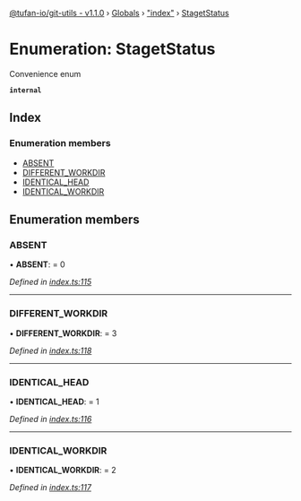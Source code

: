 [@tufan-io/git-utils - v1.1.0](../README.md) › [Globals](../globals.md) › ["index"](../modules/_index_.md) › [StagetStatus](_index_.stagetstatus.md)

# Enumeration: StagetStatus

Convenience enum

**`internal`** 

## Index

### Enumeration members

* [ABSENT](_index_.stagetstatus.md#absent)
* [DIFFERENT_WORKDIR](_index_.stagetstatus.md#different_workdir)
* [IDENTICAL_HEAD](_index_.stagetstatus.md#identical_head)
* [IDENTICAL_WORKDIR](_index_.stagetstatus.md#identical_workdir)

## Enumeration members

###  ABSENT

• **ABSENT**: = 0

*Defined in [index.ts:115](https://github.com/tufan-io/git-utils/blob/e076e95/src/index.ts#L115)*

___

###  DIFFERENT_WORKDIR

• **DIFFERENT_WORKDIR**: = 3

*Defined in [index.ts:118](https://github.com/tufan-io/git-utils/blob/e076e95/src/index.ts#L118)*

___

###  IDENTICAL_HEAD

• **IDENTICAL_HEAD**: = 1

*Defined in [index.ts:116](https://github.com/tufan-io/git-utils/blob/e076e95/src/index.ts#L116)*

___

###  IDENTICAL_WORKDIR

• **IDENTICAL_WORKDIR**: = 2

*Defined in [index.ts:117](https://github.com/tufan-io/git-utils/blob/e076e95/src/index.ts#L117)*
